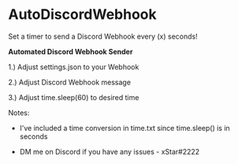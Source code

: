 # AutoDiscordWebhook
Set a timer to send a Discord Webhook every (x) seconds!


**Automated Discord Webhook Sender**

1.) Adjust settings.json to your Webhook

2.) Adjust Discord Webhook message

3.) Adjust time.sleep(60) to desired time

Notes:

* I've included a time conversion in time.txt since time.sleep() is in seconds

* DM me on Discord if you have any issues - xStar#2222
